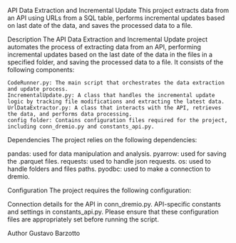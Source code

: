 API Data Extraction and Incremental Update
This project extracts data from an API using URLs from a SQL table, performs incremental updates based on last date of the data, and saves the processed data to a file.

Description
The API Data Extraction and Incremental Update project automates the process of extracting data from an API,
performing incremental updates based on the last date of the data in the files in a specified folder, 
and saving the processed data to a file. It consists of the following components:

    CodeRunner.py: The main script that orchestrates the data extraction and update process.
    IncrementalUpdate.py: A class that handles the incremental update logic by tracking file modifications and extracting the latest data.
    UrlDataExtractor.py: A class that interacts with the API, retrieves the data, and performs data processing.
    config folder: Contains configuration files required for the project, including conn_dremio.py and constants_api.py.

Dependencies
The project relies on the following dependencies:

pandas: used for data manipulation and analysis.
pyarrow: used for saving the .parquet files.
requests: used to handle json requests.
os: used to handle folders and files paths.
pyodbc: used to make a connection to dremio.

Configuration
The project requires the following configuration:

Connection details for the API in conn_dremio.py.
API-specific constants and settings in constants_api.py.
Please ensure that these configuration files are appropriately set before running the script.

Author
Gustavo Barzotto